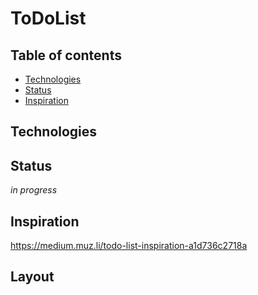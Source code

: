 # ToDoList


## Table of contents
* [Technologies](#technologies)
* [Status](#status)
* [Inspiration](#inspiration)

## Technologies


## Status
_in progress_ 

## Inspiration
https://medium.muz.li/todo-list-inspiration-a1d736c2718a

## Layout
